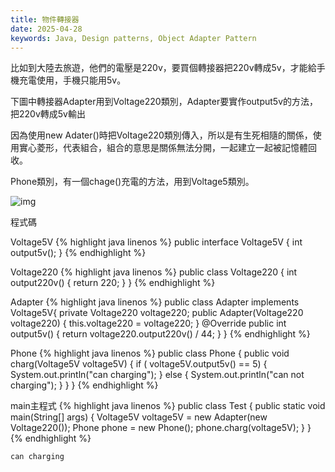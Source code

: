 ```yaml
---
title: 物件轉接器
date: 2025-04-28
keywords: Java, Design patterns, Object Adapter Pattern
---
```

比如到大陸去旅遊，他們的電壓是220v，要買個轉接器把220v轉成5v，才能給手機充電使用，手機只能用5v。

下圖中轉接器Adapter用到Voltage220類別，Adapter要實作output5v的方法，把220v轉成5v輸出

因為使用new Adater()時把Voltage220類別傳入，所以是有生死相隨的關係，使用實心菱形，代表組合，組合的意思是關係無法分開，一起建立一起被記憶體回收。

Phone類別，有一個chage()充電的方法，用到Voltage5類別。

![img]({{site.imgurl}}/pattern/object_adapter1.png)

程式碼

Voltage5V
{% highlight java linenos %}
public interface Voltage5V {
  int output5v();
}
{% endhighlight %}

Voltage220
{% highlight java linenos %}
public class Voltage220 {
  int output220v() {
    return 220;
  }
}
{% endhighlight %}

Adapter
{% highlight java linenos %}
public class Adapter implements Voltage5V{
  private Voltage220 voltage220;
  public Adapter(Voltage220 voltage220) {
    this.voltage220 = voltage220;
  }
  @Override
  public int output5v() {
    return voltage220.output220v() / 44;
  }
}
{% endhighlight %}

Phone
{% highlight java linenos %}
public class Phone {
  public void charg(Voltage5V voltage5V) {
    if ( voltage5V.output5v() == 5) {
      System.out.println("can charging");
    } else {
      System.out.println("can not charging");
    }
  }
}
{% endhighlight %}

main主程式
{% highlight java linenos %}
public class Test {
  public static void main(String[] args) {
    Voltage5V voltage5V = new Adapter(new Voltage220());
    Phone phone = new Phone();
    phone.charg(voltage5V);
  }
}
{% endhighlight %}
```
can charging
```